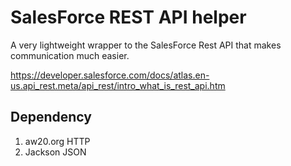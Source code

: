# SalesForce REST API helper

A very lightweight wrapper to the SalesForce Rest API that makes communication much easier.

https://developer.salesforce.com/docs/atlas.en-us.api_rest.meta/api_rest/intro_what_is_rest_api.htm

## Dependency

1. aw20.org HTTP
2. Jackson JSON
